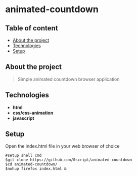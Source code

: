 # animated-countdown  
## Table of content  
* [About the project](#about-the-project)  
* [Technologies](#technologies)    
* [Setup](#setup)  
## About the project  
>Simple animated countdown browser application  
## Technologies  
* **html**  
* **css/css-animation**  
* **javascript**  

## Setup
Open the index.html file in your web browser of choice
```shell  
#setup shell cmd  
$git clone https://github.com/0script/animated-countdown
$cd animated-countdown/
$nohup firefox index.html &
```
